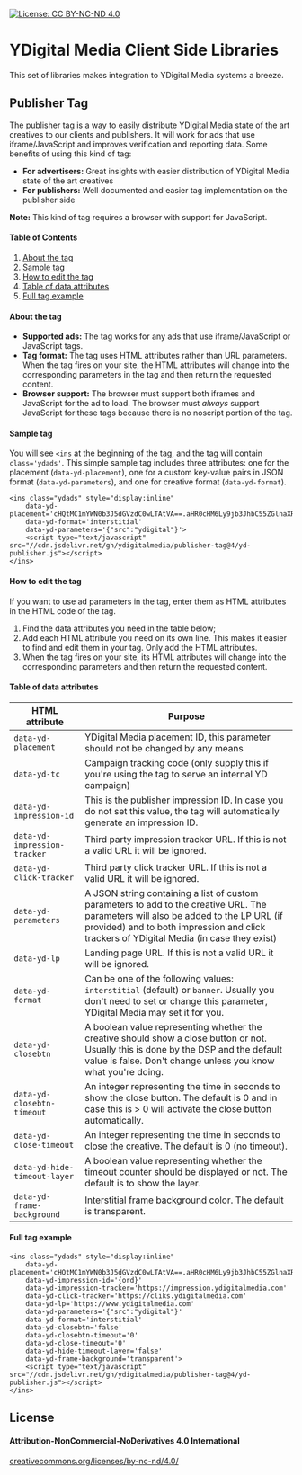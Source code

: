 
[![License: CC BY-NC-ND 4.0](https://licensebuttons.net/l/by-nc-nd/4.0/80x15.png)](https://creativecommons.org/licenses/by-nc-nd/4.0/)


YDigital Media Client Side Libraries
====

This set of libraries makes integration to YDigital Media systems a breeze.



## Publisher Tag
The publisher tag is a way to easily distribute YDigital Media state of the art creatives to our clients and publishers. It will work for ads that use iframe/JavaScript and improves verification and reporting data. Some benefits of using this kind of tag:

* **For advertisers:** Great insights with easier distribution of YDigital Media state of the art creatives
* **For publishers:** Well documented and easier tag implementation on the publisher side

**Note:** This kind of tag requires a browser with support for JavaScript.


#### Table of Contents
1. [About the tag](#about-the-tag)
2. [Sample tag](#sample-tag)
3. [How to edit the tag](#how-to-edit-the-tag)
4. [Table of data attributes](#table-of-data-attributes)
5. [Full tag example](#full-tag-example)



#### About the tag
*   **Supported ads:**  The tag works for any ads that use iframe/JavaScript or JavaScript tags.
*   **Tag format:**  The tag uses HTML attributes rather than URL parameters. When the tag fires on your site, the HTML attributes will change into the corresponding parameters in the tag and then return the requested content.
*   **Browser support:**  The browser must support both iframes and JavaScript for the ad to load. The browser must  _always_  support JavaScript for these tags because there is no noscript portion of the tag.



#### Sample tag
You will see `<ins` at the beginning of the tag, and the tag will contain `class='ydads'`.
This simple sample tag includes three attributes: one for the placement (`data-yd-placement`), one for a custom key-value pairs in JSON format (`data-yd-parameters`), and one for creative format (`data-yd-format`).
```
<ins class="ydads" style="display:inline"
    data-yd-placement='cHQtMC1mYWN0b3J5dGVzdC0wLTAtVA==.aHR0cHM6Ly9jb3JhbC55ZGlnaXRhbG1lZGlhLmNvbS9jb3Jkb2FubzIwMTgv.'
    data-yd-format='interstitial'
    data-yd-parameters='{"src":"ydigital"}'>
    <script type="text/javascript" src="//cdn.jsdelivr.net/gh/ydigitalmedia/publisher-tag@4/yd-publisher.js"></script>
</ins>
```



#### How to edit the tag
If you want to use ad parameters in the tag, enter them as HTML attributes in the HTML code of the tag.
1.  Find the data attributes you need in the table below;
2.  Add each HTML attribute you need on its own line. This makes it easier to find and edit them in your tag. Only add the HTML attributes.
3.  When the tag fires on your site, its HTML attributes will change into the corresponding parameters and then return the requested content.



#### Table of data attributes

|HTML attribute               |Purpose                                                                                                                                                                                                                        |
|-----------------------------|-------------------------------------------------------------------------------------------------------------------------------------------------------------------------------------------------------------------------------|
|`data-yd-placement`          |YDigital Media placement ID, this parameter should not be changed by any means                                                                                                                                                 |
|`data-yd-tc`                 |Campaign tracking code (only supply this if you're using the tag to serve an internal YD campaign)                                                                                                                             |
|`data-yd-impression-id`      |This is the publisher impression ID. In case you do not set this value, the tag will automatically generate an impression ID.                                                                                                  |
|`data-yd-impression-tracker` |Third party impression tracker URL. If this is not a valid URL it will be ignored.                                                                                                                                             |
|`data-yd-click-tracker`      |Third party click tracker URL. If this is not a valid URL it will be ignored.                                                                                                                                                  |
|`data-yd-parameters`         |A JSON string containing a list of custom parameters to add to the creative URL. The parameters will also be added to the LP URL (if provided) and to both impression and click trackers of YDigital Media (in case they exist)|
|`data-yd-lp`                 |Landing page URL. If this is not a valid URL it will be ignored.                                                                                                                                                               |
|`data-yd-format`             |Can be one of the following values: `interstitial` (default) or `banner`. Usually you don't need to set or change this parameter, YDigital Media may set it for you.                                                           |
|`data-yd-closebtn`           |A boolean value representing whether the creative should show a close button or not. Usually this is done by the DSP and the default value is false. Don't change unless you know what you're doing.                           |
|`data-yd-closebtn-timeout`   |An integer representing the time in seconds to show the close button. The default is 0 and in case this is > 0 will activate the close button automatically.                                                                   |
|`data-yd-close-timeout`      |An integer representing the time in seconds to close the creative. The default is 0 (no timeout).                                                                                                                              |
|`data-yd-hide-timeout-layer` |A boolean value representing whether the timeout counter should be displayed or not. The default is to show the layer.                                                                                                         |
|`data-yd-frame-background`   |Interstitial frame background color. The default is transparent.                                                                                                                                                               |



#### Full tag example
```
<ins class="ydads" style="display:inline"
    data-yd-placement='cHQtMC1mYWN0b3J5dGVzdC0wLTAtVA==.aHR0cHM6Ly9jb3JhbC55ZGlnaXRhbG1lZGlhLmNvbS9jb3Jkb2FubzIwMTgv.'
    data-yd-impression-id='{ord}'
    data-yd-impression-tracker='https://impression.ydigitalmedia.com'
    data-yd-click-tracker='https://cliks.ydigitalmedia.com'
    data-yd-lp='https://www.ydigitalmedia.com'
    data-yd-parameters='{"src":"ydigital"}'
    data-yd-format='interstitial'
    data-yd-closebtn='false'
    data-yd-closebtn-timeout='0'
    data-yd-close-timeout='0'
    data-yd-hide-timeout-layer='false'
    data-yd-frame-background='transparent'>
    <script type="text/javascript" src="//cdn.jsdelivr.net/gh/ydigitalmedia/publisher-tag@4/yd-publisher.js"></script>
</ins>
```




## License
#### Attribution-NonCommercial-NoDerivatives 4.0 International
[creativecommons.org/licenses/by-nc-nd/4.0/](https://creativecommons.org/licenses/by-nc-nd/4.0/)

